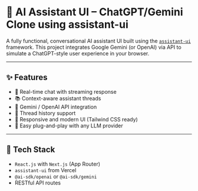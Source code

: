 # 🤖 AI Assistant UI – ChatGPT/Gemini Clone using assistant-ui

A fully functional, conversational AI assistant UI built using the [`assistant-ui`](https://github.com/vercel/assistant-ui) framework. This project integrates Google Gemini (or OpenAI) via API to simulate a ChatGPT-style user experience in your browser.

---

## ✨ Features

- 🔁 Real-time chat with streaming response
- 📚 Context-aware assistant threads
- 🔌 Gemini / OpenAI API integration
- 💬 Thread history support
- 🎨 Responsive and modern UI (Tailwind CSS ready)
- 🔧 Easy plug-and-play with any LLM provider

---

## 🔧 Tech Stack

- `React.js` with `Next.js` (App Router)
- `assistant-ui` from Vercel
- `@ai-sdk/openai` or `@ai-sdk/gemini`
- RESTful API routes

